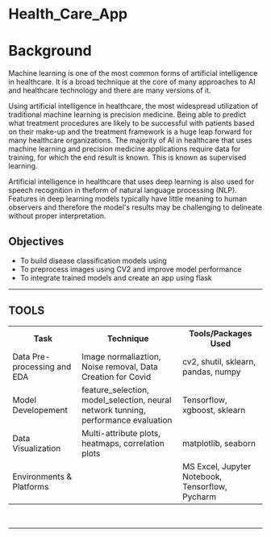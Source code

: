 # Health_Care_App

# Background
Machine learning is one of the most common forms of artificial intelligence in healthcare. It is a
broad technique at the core of many approaches to AI and healthcare technology and there are many versions of it.

Using artificial intelligence in healthcare, the most widespread utilization of traditional machine
learning is precision medicine. Being able to predict what treatment procedures are likely to be
successful
with patients based on their make-up and the treatment framework is a huge leap forward for many
healthcare organizations. The majority of AI in healthcare that uses machine learning and precision
medicine applications require data for training, for which the end result is known. This is known as
supervised learning.

Artificial intelligence in healthcare that uses deep learning is also used for speech recognition in
theform of natural language processing (NLP). Features in deep learning models typically have little
meaning to human observers and therefore the model's results may be challenging to delineate without
proper interpretation.

## Objectives
- To build disease classification models using 
- To preprocess images using CV2 and improve model performance
- To integrate trained models and create an app using flask



<hr> 

## TOOLS

<table style="width:100%">
  <tr>
    <th>Task</th>
    <th>Technique</th> 
    <th>Tools/Packages Used</th>
  </tr>
  
  <tr>
    <td>Data Pre-processing and EDA</td>
    <td>Image normaliaztion, Noise removal, Data Creation for Covid  </td> 
    <td>cv2, shutil, sklearn, pandas, numpy</td>
  </tr>
  
  <tr>
    <td>Model Developement </td>
    <td> feature_selection, model_selection, neural network tunning, performance evaluation </td> 
    <td> Tensorflow, xgboost, sklearn</td>
  </tr>
  
  
  <tr>
    <td>Data Visualization</td>
    <td>Multi-attribute plots, heatmaps, correlation plots</td> 
    <td>matplotlib, seaborn </td>
  </tr>
  <tr>
    <td>Environments & Platforms</td>
    <td>  </td> 
    <td>MS Excel, Jupyter Notebook, Tensorflow, Pycharm</td>
  </tr>
</table><br>

<hr>

